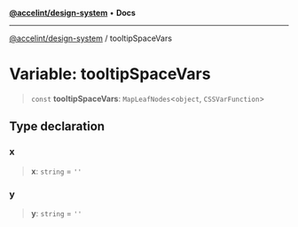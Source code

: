 [**@accelint/design-system**](../README.md) • **Docs**

***

[@accelint/design-system](../README.md) / tooltipSpaceVars

# Variable: tooltipSpaceVars

> `const` **tooltipSpaceVars**: `MapLeafNodes`\<`object`, `CSSVarFunction`\>

## Type declaration

### x

> **x**: `string` = `''`

### y

> **y**: `string` = `''`
